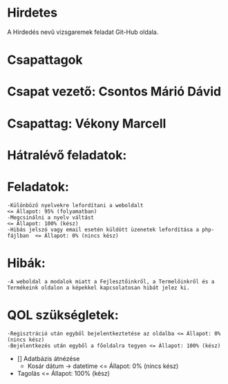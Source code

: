 # Hirdetes
A Hirdedés nevű vizsgaremek feladat Git-Hub oldala.

##

# Csapattagok


# Csapat vezető: Csontos Márió Dávid

# Csapattag: Vékony Marcell

##

# Hátralévő feladatok:

  # Feladatok:

    -Különböző nyelvekre lefordítani a weboldalt                                <= Állapot: 95% (folyamatban)
    -Megcsinálni a nyelv váltást                                                <= Állapot: 100% (kész)
    -Hibás jelszó vagy email esetén küldött üzenetek lefordítása a php-fájlban  <= Állapot: 0% (nincs kész)

  # Hibák:
    
    -A weboldal a modalok miatt a Fejlesztőinkről, a Termelőinkről és a Termékeink oldalon a képekkel kapcsolatosan hibát jelez ki.

  # QOL szükségletek:

    -Regisztráció után egyből bejelentkeztetése az oldalba <= Állapot: 0% (nincs kész)
    -Bejelentkezés után egyből a főoldalra tegyen <= Állapot: 100% (kész)

- [] Adatbázis átnézése 
  - Kosár dátum -> datetime   <= Állapot: 0% (nincs kész)
- Tagolás                     <= Állapot: 100% (kész)